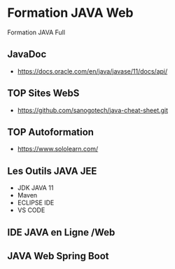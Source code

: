 # Formation JAVA Web

Formation  JAVA  Full

## JavaDoc

* https://docs.oracle.com/en/java/javase/11/docs/api/
  
##  TOP  Sites WebS

* https://github.com/sanogotech/java-cheat-sheet.git

## TOP Autoformation

- https://www.sololearn.com/

## Les Outils JAVA JEE

- JDK  JAVA 11
- Maven
- ECLIPSE IDE
- VS CODE
  
## IDE JAVA en Ligne /Web


## JAVA Web  Spring Boot



